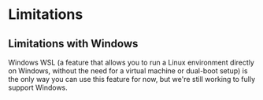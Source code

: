 # Limitations

## Limitations with Windows

Windows WSL (a feature that allows you to run a Linux environment directly on Windows, without the need for a virtual machine or dual-boot setup) is the only way you can use this feature for now, but we're still working to fully support Windows. 
